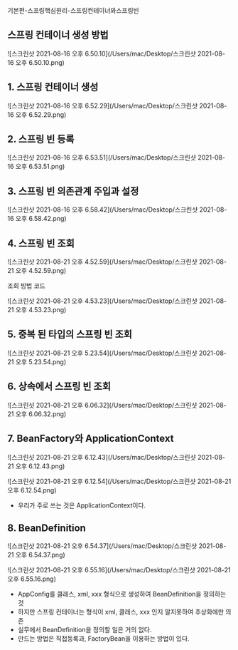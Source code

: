 기본편-스프링핵심원리-스프링컨테이너와스프링빈

## 스프링 컨테이너 생성 방법

![스크린샷 2021-08-16 오후 6.50.10](/Users/mac/Desktop/스크린샷 2021-08-16 오후 6.50.10.png)

## 1. 스프링 컨테이너 생성

![스크린샷 2021-08-16 오후 6.52.29](/Users/mac/Desktop/스크린샷 2021-08-16 오후 6.52.29.png)

## 2. 스프링 빈 등록

![스크린샷 2021-08-16 오후 6.53.51](/Users/mac/Desktop/스크린샷 2021-08-16 오후 6.53.51.png)

## 3. 스프링 빈 의존관계 주입과 설정

![스크린샷 2021-08-16 오후 6.58.42](/Users/mac/Desktop/스크린샷 2021-08-16 오후 6.58.42.png)



## 4. 스프링 빈 조회

![스크린샷 2021-08-21 오후 4.52.59](/Users/mac/Desktop/스크린샷 2021-08-21 오후 4.52.59.png)

조회 방법 코드

![스크린샷 2021-08-21 오후 4.53.23](/Users/mac/Desktop/스크린샷 2021-08-21 오후 4.53.23.png)

## 5. 중복 된 타입의 스프링 빈 조회

![스크린샷 2021-08-21 오후 5.23.54](/Users/mac/Desktop/스크린샷 2021-08-21 오후 5.23.54.png)



## 6. 상속에서 스프링 빈 조회

![스크린샷 2021-08-21 오후 6.06.32](/Users/mac/Desktop/스크린샷 2021-08-21 오후 6.06.32.png)



## 7. BeanFactory와 ApplicationContext

![스크린샷 2021-08-21 오후 6.12.43](/Users/mac/Desktop/스크린샷 2021-08-21 오후 6.12.43.png)

![스크린샷 2021-08-21 오후 6.12.54](/Users/mac/Desktop/스크린샷 2021-08-21 오후 6.12.54.png)

- 우리가 주로 쓰는 것은 ApplicationContext이다.

## 8. BeanDefinition

![스크린샷 2021-08-21 오후 6.54.37](/Users/mac/Desktop/스크린샷 2021-08-21 오후 6.54.37.png)



![스크린샷 2021-08-21 오후 6.55.16](/Users/mac/Desktop/스크린샷 2021-08-21 오후 6.55.16.png)

- AppConfig를 클래스, xml, xxx 형식으로 생성하여 BeanDefinition을 정의하는 것
- 하지만 스프링 컨테이너는 형식이 xml, 클래스, xxx 인지 알지못하여 추상화에만 의존
- 실무에서 BeanDefinition을 정의할 일은 거의 없다.
- 만드는 방법은 직접등록과, FactoryBean을 이용하는 방법이 있다.